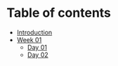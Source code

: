 # Table of contents

* [Introduction](README.md)
* [Week 01](week-01/README.md)
  * [Day 01](week-01/day-01.md)
  * [Day 02](week-01/day-02.md)

